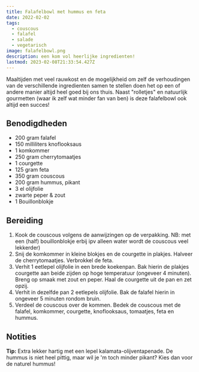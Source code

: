 ```yaml
---
title: Falafelbowl met hummus en feta
date: 2022-02-02
tags:
  - couscous
  - falafel
  - salade
  - vegetarisch
image: falafelbowl.png
description: een kom vol heerlijke ingredienten!
lastmod: 2023-02-08T21:33:54.427Z
---
```

Maaltijden met veel rauwkost en de mogelijkheid om zelf de verhoudingen van de verschillende ingredienten samen te stellen doen het op een of andere manier altijd heel goed bij ons thuis. Naast "rolletjes" en natuurlijk gourmetten (waar ik zelf wat minder fan van ben) is deze falafelbowl ook altijd een succes!

## Benodigdheden

-   200 gram  falafel 
-   150 milliliters  knoflooksaus 
-   1  komkommer 
-   250 gram  cherrytomaatjes 
-   1  courgette 
-   125 gram  feta 
-   350 gram  couscous 
-   200 gram  hummus, pikant 
-   3  el olijfolie 
-   zwarte peper & zout 
-   1  Bouillonblokje  

## Bereiding

1.  Kook de couscous volgens de aanwijzingen op de verpakking. NB: met een (half) bouillonblokje erbij ipv alleen water wordt de couscous veel lekkerder) 
2.  Snij de komkommer in kleine blokjes en de courgette in plakjes. Halveer de cherrytomaatjes. Verbrokkel de feta. 
3.  Verhit 1 eetlepel olijfolie in een brede koekenpan. Bak hierin de plakjes courgette aan beide zijden op hoge temperatuur (ongeveer 4 minuten). Breng op smaak met zout en peper. Haal de courgette uit de pan en zet opzij. 
4.  Verhit in dezelfde pan 2 eetlepels olijfolie. Bak de falafel hierin in ongeveer 5 minuten rondom bruin. 
5.  Verdeel de couscous over de kommen. Bedek de couscous met de falafel, komkommer, courgette, knoflooksaus, tomaatjes, feta en hummus. 

## Notities

**Tip:** Extra lekker hartig met een lepel kalamata-olijventapenade. De hummus is niet heel pittig, maar wil je 'm toch minder pikant? Kies dan voor de naturel hummus!